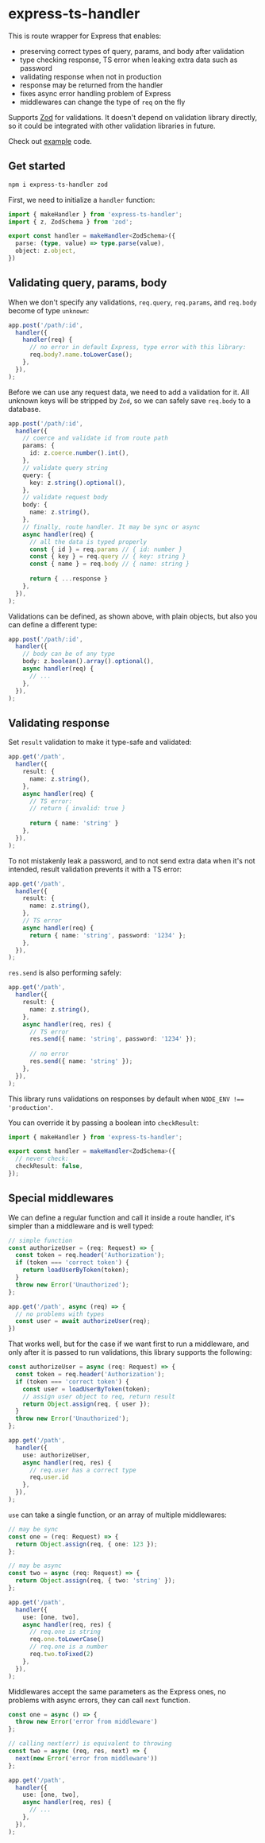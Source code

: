 # express-ts-handler

This is route wrapper for Express that enables:

- preserving correct types of query, params, and body after validation
- type checking response, TS error when leaking extra data such as password
- validating response when not in production
- response may be returned from the handler
- fixes async error handling problem of Express
- middlewares can change the type of `req` on the fly

Supports [Zod](https://github.com/colinhacks/zod) for validations.
It doesn't depend on validation library directly, so it could be integrated with other validation libraries in future.

Check out [example](./example/src/server.ts) code.

## Get started

```sh
npm i express-ts-handler zod
```

First, we need to initialize a `handler` function:

```ts
import { makeHandler } from 'express-ts-handler';
import { z, ZodSchema } from 'zod';

export const handler = makeHandler<ZodSchema>({
  parse: (type, value) => type.parse(value),
  object: z.object,
})
```

## Validating query, params, body

When we don't specify any validations, `req.query`, `req.params`, and `req.body` become of type `unknown`:

```ts
app.post('/path/:id',
  handler({
    handler(req) {
      // no error in default Express, type error with this library:
      req.body?.name.toLowerCase();
    },
  }),
);
```

Before we can use any request data, we need to add a validation for it.
All unknown keys will be stripped by `Zod`, so we can safely save `req.body` to a database.

```ts
app.post('/path/:id',
  handler({
    // coerce and validate id from route path
    params: {
      id: z.coerce.number().int(),
    },
    // validate query string
    query: {
      key: z.string().optional(),
    },
    // validate request body
    body: {
      name: z.string(),
    },
    // finally, route handler. It may be sync or async
    async handler(req) {
      // all the data is typed properly
      const { id } = req.params // { id: number }
      const { key } = req.query // { key: string }
      const { name } = req.body // { name: string }
      
      return { ...response }
    },
  }),
);
```

Validations can be defined, as shown above, with plain objects, but also you can define a different type:

```ts
app.post('/path/:id',
  handler({
    // body can be of any type
    body: z.boolean().array().optional(),
    async handler(req) {
      // ...
    },
  }),
);
```

## Validating response

Set `result` validation to make it type-safe and validated:

```ts
app.get('/path',
  handler({
    result: {
      name: z.string(),
    },
    async handler(req) {
      // TS error:
      // return { invalid: true }
      
      return { name: 'string' }
    },
  }),
);
```

To not mistakenly leak a password, and to not send extra data when it's not intended, result validation prevents it with a TS error:

```ts
app.get('/path',
  handler({
    result: {
      name: z.string(),
    },
    // TS error
    async handler(req) {
      return { name: 'string', password: '1234' };
    },
  }),
);
```

`res.send` is also performing safely:

```ts
app.get('/path',
  handler({
    result: {
      name: z.string(),
    },
    async handler(req, res) {
      // TS error
      res.send({ name: 'string', password: '1234' });
      
      // no error
      res.send({ name: 'string' });
    },
  }),
);
```

This library runs validations on responses by default when `NODE_ENV !== 'production'`.

You can override it by passing a boolean into `checkResult`:

```ts
import { makeHandler } from 'express-ts-handler';

export const handler = makeHandler<ZodSchema>({
  // never check:
  checkResult: false,
});
```

## Special middlewares

We can define a regular function and call it inside a route handler, it's simpler than a middleware and is well typed:

```ts
// simple function
const authorizeUser = (req: Request) => {
  const token = req.header('Authorization');
  if (token === 'correct token') {
    return loadUserByToken(token);
  }
  throw new Error('Unauthorized');
};

app.get('/path', async (req) => {
  // no problems with types
  const user = await authorizeUser(req);
})
```

That works well, but for the case if we want first to run a middleware, and only after it is passed to run validations, this library supports the following:

```ts
const authorizeUser = async (req: Request) => {
  const token = req.header('Authorization');
  if (token === 'correct token') {
    const user = loadUserByToken(token);
    // assign user object to req, return result
    return Object.assign(req, { user });
  }
  throw new Error('Unauthorized');
};

app.get('/path',
  handler({
    use: authorizeUser,
    async handler(req, res) {
      // req.user has a correct type
      req.user.id
    },
  }),
);
```

`use` can take a single function, or an array of multiple middlewares:

```ts
// may be sync
const one = (req: Request) => {
  return Object.assign(req, { one: 123 });
};

// may be async
const two = async (req: Request) => {
  return Object.assign(req, { two: 'string' });
};

app.get('/path',
  handler({
    use: [one, two],
    async handler(req, res) {
      // req.one is string
      req.one.toLowerCase()
      // req.one is a number
      req.two.toFixed(2)
    },
  }),
);
```

Middlewares accept the same parameters as the Express ones, no problems with async errors, they can call `next` function.

```ts
const one = async () => {
  throw new Error('error from middleware')
};

// calling next(err) is equivalent to throwing
const two = async (req, res, next) => {
  next(new Error('error from middleware'))
};

app.get('/path',
  handler({
    use: [one, two],
    async handler(req, res) {
      // ...
    },
  }),
);
```
